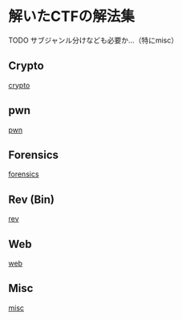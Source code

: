 <!-- TITLE: Ctf Writeups -->
<!-- SUBTITLE: A quick summary of Ctf Writeups -->

# 解いたCTFの解法集

TODO
サブジャンル分けなども必要か…（特にmisc）

## Crypto

[crypto](/ctf/writeups/crypto)

## pwn

[pwn](/ctf/writeups/pwn)

## Forensics

[forensics](/ctf/writeups/forensics)

## Rev (Bin)

[rev](/ctf/writeups/rev)

## Web
[web](/ctf/writeups/web)

## Misc

[misc](/ctf/writeups/misc)

